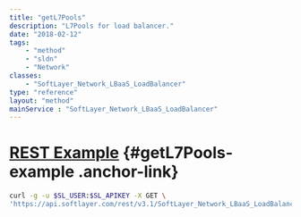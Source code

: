 ```yaml
---
title: "getL7Pools"
description: "L7Pools for load balancer."
date: "2018-02-12"
tags:
    - "method"
    - "sldn"
    - "Network"
classes:
    - "SoftLayer_Network_LBaaS_LoadBalancer"
type: "reference"
layout: "method"
mainService : "SoftLayer_Network_LBaaS_LoadBalancer"
---
```


# [REST Example](#getL7Pools-example) <a href="/article/rest/"><i class="fas fa-question"></i></a> {#getL7Pools-example .anchor-link} 
```bash
curl -g -u $SL_USER:$SL_APIKEY -X GET \
'https://api.softlayer.com/rest/v3.1/SoftLayer_Network_LBaaS_LoadBalancer/{SoftLayer_Network_LBaaS_LoadBalancerID}/getL7Pools'
```
